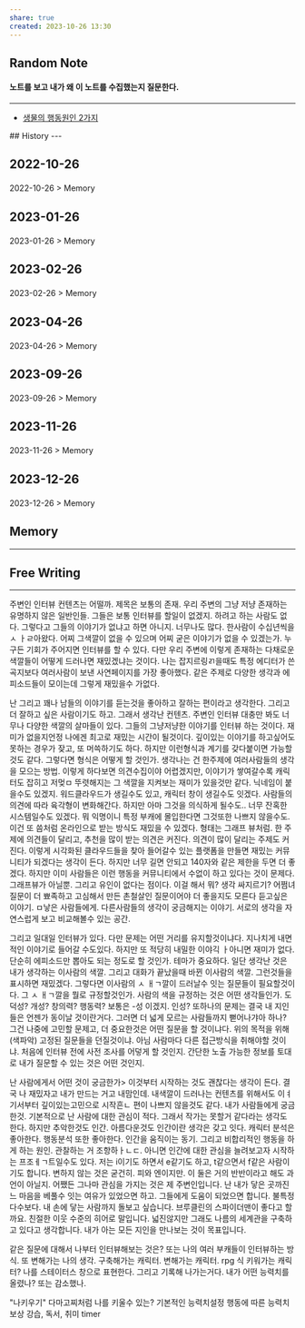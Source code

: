 ```yaml
---
share: true
created: 2023-10-26 13:30
---
```


## Random Note
#### 노트를 보고 내가 왜 이 노트를 수집했는지 질문한다.
---
<p><span><ul>
<li><a data-tooltip-position="top" aria-label="Infinity Drawer/생물의 행동원인 2가지.md" data-href="Infinity Drawer/생물의 행동원인 2가지.md" href="Infinity Drawer/생물의 행동원인 2가지.md" class="internal-link" target="_blank" rel="noopener">생물의 행동원인 2가지</a></li>
</ul></span></p>
## History
---
<h2><span><p>2022-10-26</p></span></h2><p><span><p><span alt="2022-10-26 > Memory" src="2022-10-26#Memory" class="internal-embed">2022-10-26 &gt; Memory</span></p></span></p><h2><span><p>2023-01-26</p></span></h2><p><span><p><span alt="2023-01-26 > Memory" src="2023-01-26#Memory" class="internal-embed">2023-01-26 &gt; Memory</span></p></span></p><h2><span><p>2023-02-26</p></span></h2><p><span><p><span alt="2023-02-26 > Memory" src="2023-02-26#Memory" class="internal-embed">2023-02-26 &gt; Memory</span></p></span></p><h2><span><p>2023-04-26</p></span></h2><p><span><p><span alt="2023-04-26 > Memory" src="2023-04-26#Memory" class="internal-embed">2023-04-26 &gt; Memory</span></p></span></p><h2><span><p>2023-09-26</p></span></h2><p><span><p><span alt="2023-09-26 > Memory" src="2023-09-26#Memory" class="internal-embed">2023-09-26 &gt; Memory</span></p></span></p><h2><span><p>2023-11-26</p></span></h2><p><span><p><span alt="2023-11-26 > Memory" src="2023-11-26#Memory" class="internal-embed">2023-11-26 &gt; Memory</span></p></span></p><h2><span><p>2023-12-26</p></span></h2><p><span><p><span alt="2023-12-26 > Memory" src="2023-12-26#Memory" class="internal-embed">2023-12-26 &gt; Memory</span></p></span></p>


## Memory
---




## Free Writing
---
주변인 인터뷰 컨텐츠는 어떨까. 제목은 보통의 존재. 우리 주변의 그냥 저냥 존재하는 유명하지 않은 일반인들. 그들은 보통 인터뷰를 할일이 없겠지. 하려고 하는 사람도 없다. 그렇다고 그들의 이야기가 없냐고 하면 아니지. 너무나도 많다. 한사람이 수십년씩을 ㅅ ㅏㄹ아왔다. 어찌 그색깔이 없을 수 있으며 어찌 굳은 이야기가 없을 수 있겠는가. 누구든 기회가 주어지면 인터뷰를 할 수 있다. 다만 우리 주변에 이렇게 존재하는 다채로운 색깔들이 어떻게 드러나면 재밌겠냐는 것이다.
나는 잡지르링ㄺ을때도 특정 에디터가 쓴 곡지보다 여러사람이 보낸 사연페이지를 가장 좋아했다. 같은 주제로 다양한 생각과 에피소드들이 모이는데 그렇게 재밌을수 가없다.

난 그리고 꽤나 남들의 이야기를 듣는것을 좋아하고 잘하는 편이라고 생각한다. 그리고 더 잘하고 싶은 사람이기도 하고. 그래서 생각난 컨텐츠. 주변인 인터뷰
대충만 봐도 너무나 다양한 색깔의 살마들이 있다. 그들의 그냥저냥한 이야기를 인터뷰 하는 것이다. 재미가 없을지언정 나에겐 최고로 재밌는 시간이 될것이다.
깊이있는 이야기를 하고싶어도 못하는 경우가 잦고, 또 머쓱하기도 하다.
하지만 이런형식과 계기를 갖다붙이면 가능할것도 같다.
그렇다면 형식은 어떻게 할 것인가.
생각나는 건 한주제에 여러사람들의 생각을 모으는 방법. 이렇게 하다보면 의견수집이야 어렵겠지만, 이야기가 쌓여갈수록 캐릭터도 잡히고 저멎ㅁ 뚜렷해지는 그 색깔을 지켜보는 재미가 있을것만 같다. 닉네임이 붙을수도 있겠지. 워드클라우드가 생길수도 있고, 캐릭터 창이 생길수도 잇겠다. 사람들의 의견에 따라 육각형이 변화해간다. 하지만 아마 그것을 의식하게 될수도.. 너무 잔혹한 시스템일수도 있겠다. 뭐 익명이니 특정 부캐에 몰입한다면 그것또한 나쁘지 않을수도.
이건 또 씀처럼 온라인으로 받는 방식도 재밌을 수 있겠다. 형태는 그래프 뷰처럼. 한 주제에 의견들이 달리고, 추천을 많이 받는 의견은 커진다. 의견이 많이 달리는 주제도 커진다. 이렇게 시각화된 클라우드들을 찾아 들어갈수 있는 플랫폼을 만들면 재밌는 커뮤니티가 되겠다는 생각이 든다. 하지만 너무 길면 안되고 140자와 같은 제한을 두면 더 좋겠다. 하지만 이미 사람들은 이런 행동을 커뮤니티에서 수없이 하고 있다는 것이 문제다. 그래프뷰가 아닐뿐. 그리고 유인이 없다는 점이다. 이걸 해서 뭐? 생각 싸지르기? 어쩜녀 질문이 더 뾰족하고 고심해서 만든 촌철살인 질문이어야 더 좋을지도 모른다
듣고싶은 이야기. ㅁ낳은 사람들에게. 다른사람들의 생각이 궁금해지는 이야기. 
서로의 생각을 자연스럽게 보고 비교해볼수 있는 공간. 

그리고 일대일 인터뷰가 있다. 다만 문제는 어떤 거리를 유지할것이냐다. 지나치게 내면적인 이야기로 들어갈 수도있다. 하지만 또 적당히 내밀한 이야긱 ㅏ아니면 재미가 없다. 단순히 에피소드만 뽑아도 되는 정도로 할 것인가. 테마가 중요하다. 일단 생각난 것은 내가 생각하는 이사람의 색깔. 그리고 대화가 끝났을때 바뀐 이사람의 색깔. 그런것들을 표시하면 재밌겠다. 그렇다면 이사람의 ㅅ ㅐㄱ깔이 드러날수 잇는 질문들이 필요할것이다. 그 ㅅ ㅐㄱ깔을 뭘로 규정할것인가. 사람의 색을 규정하는 것은 어떤 생각들인가. 도덕성? 개성? 창의력? 행동력? 보통은 -성 이겠지. 인성?
또하나의 문제는 결국 내 지인들은 언젠가 동이날 것이란거다. 그러면 더 넓게 모르는 사람들까지 뻗어나갸아 하나? 그건 나중에 고민할 문제고,
더 중요한것은 어떤 질문을 할 것이냐다. 위의 목적을 위해 (색파악) 고정된 질문들을 던질것이냐. 아님 사람마다 다른 접근방식을 취해야할 것이냐. 처음에 인터뷰 전에 사전 조사를 어덯게 할 것인지. 간단한 노출 가능한 정보를 토대로 내가 질문할 수 있는 것은 어떤 것인지. 

난 사람에게서 어떤 것이 궁금한가> 이것부터 시작하는 것도 괜찮다는 생각이 든다. 결국 나 재밌자고 내가 만드는 거고 내맘인데. 내색깔이 드러나는 컨텐츠를 위해서도 이ㅕ기서부터 깊이있는고민으로 시작흔ㄴ 편이 나쁘지 않을것도 같다.
내가 사람들에게 궁금한것. 기본적으로 난 사람에 대한 관심이 적다. 그래서 작가는 못할거 같다라는 생각도 한다. 하지만 추악한것도 인간. 아름다운것도 인간이란 생각은 갖고 잇다. 캐릭터 분석은 좋아한다. 행동분석 또한 좋아한다. 인간을 움직이는 동기. 그리고 비합리적인 행동을 하게 하는 원인. 관찰하는 거 조항하ㅏㄴㄷ. 
아니면 인간에 대한 관심을 늘려보고자 시작하는 프조ㅔㄱ트일수도 있다.
저는 i이기도 하면서 e같기도 하고, t같으면서 f같은 사람이기도 합니다. 변하지 않는 것은  굳건히. 피와 엔이지만. 이 둘은 거의 반반이라고 해도 과언이 아닐지.
어쨌든 그나마 관심을 가지는 것은 제 주변인입니다. 난 내가 닿은 곳까진느 마음을 베풀수 잇는 여유가 있었으면 하고. 그들에게 도움이 되었으면 합니다. 불특정 다수보다. 내 손에 닿는 사람까지 돌보고 싶습니다. 브루클린의 스파이더맨이 좋다고 할까요. 친절한 이웃 수준의 히어로 말입니다. 넓진않지만 그래도 나름의 세계관을 구축하고 있다고 생각합니다. 내가 아는 모든 지인을 만나보는 것이 목표입니다. 

같은 질문에 대해서 나부터 인터뷰해보는 것은? 또는 나의 여러 부캐들이 인터뷰하는 방식. 또 변해가는 나의 생각. 구축해가는 캐릭터. 변해가는 캐릭터. 
rpg 식 키워가는 캐릭터? 나를 스테이터스 창으로 표현한다. 그리고 기록해 나가는거다. 내가 어떤 능력치를 올렸나? 또는 감소했나. 

"나키우기"
다마고찌처럼 나를 키울수 있는?
기본적인 능력치설정
행동에 따른 능력치 보상
강습, 독서, 취미
timer 
